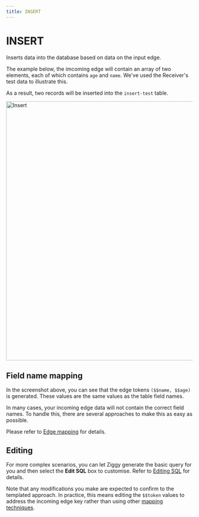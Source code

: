 ```yaml
---
title: INSERT
---
```


# INSERT

Inserts data into the database based on data on the input edge.

The example below, the imcoming edge will contain an array of two elements, 
each of which contains `age` and `name`. We've used the Receiver's test data to illustrate this.

As a result, two records will be inserted into the `insert-test` table.

<img src="/img/flows/blocks/utility/SQL/sql-insert.png" alt="Insert" width="700" />

## Field name mapping
In the screenshot above, you can see that the edge tokens `($$name, $$age)` is generated. 
These values are the same values as the table field names.

In many cases, your incoming edge data will not contain the correct field names. To handle this, 
there are several approaches to make this as easy as possible. 

Please refer to [Edge mapping](sql-mapping) for details.

## Editing
For more complex scenarios, you can let Ziggy generate the basic query for you and then 
select the **Edit SQL** box to customise. Refer to [Editing SQL](sql-editing) for details.

Note that any modifications you make are expected to confirm to the templated approach. 
In practice, this means editing the `$$token` values to address the incoming edge key rather 
than using other [mapping techniques](sql-mapping).

